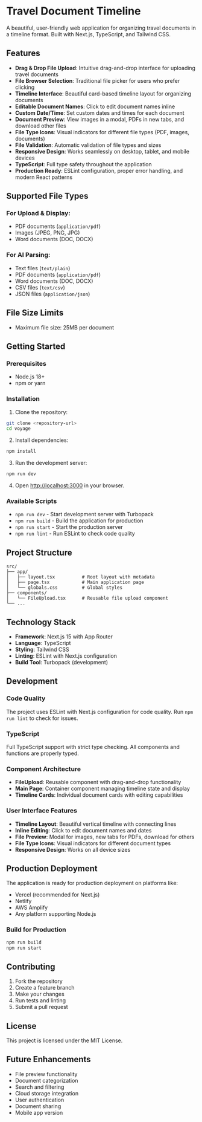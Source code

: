 # Travel Document Timeline

A beautiful, user-friendly web application for organizing travel documents in a timeline format. Built with Next.js, TypeScript, and Tailwind CSS.

## Features

- **Drag & Drop File Upload**: Intuitive drag-and-drop interface for uploading travel documents
- **File Browser Selection**: Traditional file picker for users who prefer clicking
- **Timeline Interface**: Beautiful card-based timeline layout for organizing documents
- **Editable Document Names**: Click to edit document names inline
- **Custom Date/Time**: Set custom dates and times for each document
- **Document Preview**: View images in a modal, PDFs in new tabs, and download other files
- **File Type Icons**: Visual indicators for different file types (PDF, images, documents)
- **File Validation**: Automatic validation of file types and sizes
- **Responsive Design**: Works seamlessly on desktop, tablet, and mobile devices
- **TypeScript**: Full type safety throughout the application
- **Production Ready**: ESLint configuration, proper error handling, and modern React patterns

## Supported File Types

### For Upload & Display:
- PDF documents (`application/pdf`)
- Images (JPEG, PNG, JPG)
- Word documents (DOC, DOCX)

### For AI Parsing:
- Text files (`text/plain`)
- PDF documents (`application/pdf`)
- Word documents (DOC, DOCX)
- CSV files (`text/csv`)
- JSON files (`application/json`)

## File Size Limits

- Maximum file size: 25MB per document

## Getting Started

### Prerequisites

- Node.js 18+ 
- npm or yarn

### Installation

1. Clone the repository:
```bash
git clone <repository-url>
cd voyage
```

2. Install dependencies:
```bash
npm install
```

3. Run the development server:
```bash
npm run dev
```

4. Open [http://localhost:3000](http://localhost:3000) in your browser.

### Available Scripts

- `npm run dev` - Start development server with Turbopack
- `npm run build` - Build the application for production
- `npm run start` - Start the production server
- `npm run lint` - Run ESLint to check code quality

## Project Structure

```
src/
├── app/
│   ├── layout.tsx          # Root layout with metadata
│   ├── page.tsx            # Main application page
│   └── globals.css         # Global styles
├── components/
│   └── FileUpload.tsx      # Reusable file upload component
└── ...
```

## Technology Stack

- **Framework**: Next.js 15 with App Router
- **Language**: TypeScript
- **Styling**: Tailwind CSS
- **Linting**: ESLint with Next.js configuration
- **Build Tool**: Turbopack (development)

## Development

### Code Quality

The project uses ESLint with Next.js configuration for code quality. Run `npm run lint` to check for issues.

### TypeScript

Full TypeScript support with strict type checking. All components and functions are properly typed.

### Component Architecture

- **FileUpload**: Reusable component with drag-and-drop functionality
- **Main Page**: Container component managing timeline state and display
- **Timeline Cards**: Individual document cards with editing capabilities

### User Interface Features

- **Timeline Layout**: Beautiful vertical timeline with connecting lines
- **Inline Editing**: Click to edit document names and dates
- **File Preview**: Modal for images, new tabs for PDFs, download for others
- **File Type Icons**: Visual indicators for different document types
- **Responsive Design**: Works on all device sizes

## Production Deployment

The application is ready for production deployment on platforms like:

- Vercel (recommended for Next.js)
- Netlify
- AWS Amplify
- Any platform supporting Node.js

### Build for Production

```bash
npm run build
npm run start
```

## Contributing

1. Fork the repository
2. Create a feature branch
3. Make your changes
4. Run tests and linting
5. Submit a pull request

## License

This project is licensed under the MIT License.

## Future Enhancements

- File preview functionality
- Document categorization
- Search and filtering
- Cloud storage integration
- User authentication
- Document sharing
- Mobile app version
